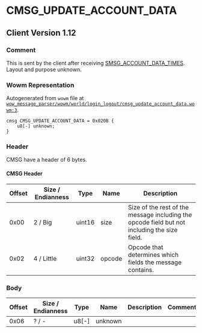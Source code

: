 # CMSG_UPDATE_ACCOUNT_DATA

## Client Version 1.12

### Comment

This is sent by the client after receiving [SMSG_ACCOUNT_DATA_TIMES](./smsg_account_data_times.md). Layout and purpose unknown.

### Wowm Representation

Autogenerated from `wowm` file at [`wow_message_parser/wowm/world/login_logout/cmsg_update_account_data.wowm:3`](https://github.com/gtker/wow_messages/tree/main/wow_message_parser/wowm/world/login_logout/cmsg_update_account_data.wowm#L3).
```rust,ignore
cmsg CMSG_UPDATE_ACCOUNT_DATA = 0x020B {
    u8[-] unknown;
}
```
### Header

CMSG have a header of 6 bytes.

#### CMSG Header

| Offset | Size / Endianness | Type   | Name   | Description |
| ------ | ----------------- | ------ | ------ | ----------- |
| 0x00   | 2 / Big           | uint16 | size   | Size of the rest of the message including the opcode field but not including the size field.|
| 0x02   | 4 / Little        | uint32 | opcode | Opcode that determines which fields the message contains.|

### Body

| Offset | Size / Endianness | Type | Name | Description | Comment |
| ------ | ----------------- | ---- | ---- | ----------- | ------- |
| 0x06 | ? / - | u8[-] | unknown |  |  |

